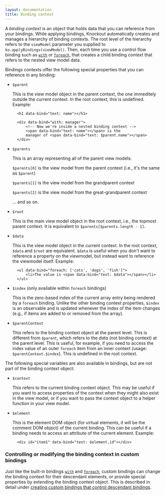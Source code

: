 ```yaml
---
layout: documentation
title: Binding context
---
```


A *binding context* is an object that holds data that you can reference from your bindings. While applying bindings, Knockout automatically creates and manages a hierarchy of binding contexts. The root level of the hierarchy refers to the `viewModel` parameter you supplied to `ko.applyBindings(viewModel)`. Then, each time you use a control flow binding such as [`with`](with-binding.html) or [`foreach`](foreach-binding.html), that creates a child binding context that refers to the nested view model data.

Bindings contexts offer the following special properties that you can reference in any binding:

* `$parent`

    This is the view model object in the parent context, the one immeditely outside the current context. In the root context, this is undefined. Example:

        <h1 data-bind="text: name"></h1>

        <div data-bind="with: manager">
            <!-- Now we're inside a nested binding context -->
            <span data-bind="text: name"></span> is the
            manager of <span data-bind="text: $parent.name"></span>
        </div>

* `$parents`

    This is an array representing all of the parent view models:

    `$parents[0]` is the view model from the parent context (i.e., it's the same as `$parent`)

    `$parents[1]` is the view model from the grandparent context

    `$parents[2]` is the view model from the great-grandparent context

    ... and so on.

* `$root`

    This is the main view model object in the root context, i.e., the topmost parent context. It is equivalent to `$parents[$parents.length - 1]`.

* `$data`

    This is the view model object in the current context. In the root context, `$data` and `$root` are equivalent. `$data` is useful  when you don't want to reference a property on the viewmodel, but instead want to reference the viewmodel itself. Example:

        <ul data-bind="foreach: ['cats', 'dogs', 'fish']">
            <li>The value is <span data-bind="text: $data"></span></li>
        </ul>

* `$index` (only available within `foreach` bindings)

    This is the zero-based index of the current array entry being rendered by a `foreach` binding. Unlike the other binding context properties, `$index` is an observable and is updated whenever the index of the item changes (e.g., if items are added to or removed from the array).

* `$parentContext`

    This refers to the binding context object at the parent level. This is different from `$parent`, which refers to the *data* (not binding context) at the parent level. This is useful, for example, if you need to access the index value of an outer `foreach` item from an inner context (usage: `$parentContext.$index`). This is undefined in the root context.

The following special variables are also available in bindings, but are not part of the binding context object:

* `$context`

    This refers to the current binding context object. This may be useful if you want to access properties of the context when they might also exist in the view model, or if you want to pass the context object to a helper function in your view model.

* `$element`

    This is the element DOM object (for virtual elements, it will be the comment DOM object) of the current binding. This can be useful if a binding needs to access an attribute of the current element. Example:

        <div id="item1" data-bind="text: $element.id"></div>

### Controlling or modifying the binding context in custom bindings

Just like the built-in bindings [`with`](with-binding.html) and [`foreach`](foreach-binding.html), custom bindings can change the binding context for their descendant elements, or provide special properties by extending the binding context object. This is described in detail under [creating custom bindings that control descendant bindings](custom-bindings-controlling-descendant-bindings.html).
